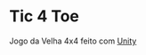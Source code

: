 Tic 4 Toe
=======

Jogo da Velha 4x4 feito com <a href="https://unity3d.com/pt" target="_blank">Unity</a>
